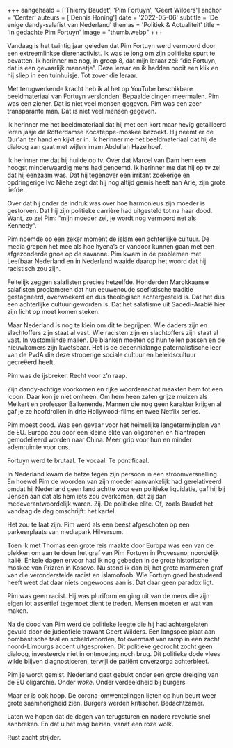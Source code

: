 +++
aangehaald = ['Thierry Baudet', 'Pim Fortuyn', 'Geert Wilders']
anchor = 'Center'
auteurs = ['Dennis Honing']
date = '2022-05-06'
subtitle = 'De enige dandy-salafist van Nederland'
themas = 'Politiek & Actualiteit'
title = 'In gedachte Pim Fortuyn'
image = "thumb.webp"
+++


Vandaag is het twintig jaar geleden dat Pim Fortuyn werd vermoord door een extreemlinkse dierenactivist. Ik was te jong om zijn politieke spurt te bevatten. Ik herinner me nog, in groep 8, dat mijn leraar zei: “die Fortuyn, dat is een gevaarlijk mannetje”. Deze leraar en ik hadden nooit een klik en hij sliep in een tuinhuisje. Tot zover die leraar. 

Met terugwerkende kracht heb ik al het op YouTube beschikbare beeldmateriaal van Fortuyn verslonden. Bepaalde dingen meermalen. Pim was een ziener. Dat is niet veel mensen gegeven. Pim was een zeer transparante man. Dat is niet veel mensen gegeven. 

Ik herinner me het beeldmateriaal dat hij met een kort maar hevig getailleerd leren jasje de Rotterdamse Kocateppe-moskee bezoekt. Hij neemt er de Qur'an ter hand en kijkt er in. Ik herinner me het beeldmateriaal dat hij de dialoog aan gaat met wijlen imam Abdullah Hazelhoef. 

Ik herinner me dat hij huilde op tv. Over dat Marcel van Dam hem een hoogst minderwaardig mens had genoemd. Ik herinner me dat hij op tv zei dat hij eenzaam was. Dat hij tegenover een irritant zoekerige en opdringerige Ivo Niehe zegt dat hij nog altijd gemis heeft aan Arie, zijn grote liefde. 

Over dat hij onder de indruk was over hoe harmonieus zijn moeder is gestorven. Dat hij zijn politieke carrière had uitgesteld tot na haar dood. Want, zo zei Pim: “mijn moeder zei, je wordt nog vermoord net als Kennedy”. 

Pim noemde op een zeker moment de islam een achterlijke cultuur. De media grepen het mee als hoe hyena’s er vandoor kunnen gaan met een afgezonderde gnoe op de savanne. Pim kwam in de problemen met Leefbaar Nederland en in Nederland waaide daarop het woord dat hij racistisch zou zijn. 

Feitelijk zeggen salafisten precies hetzelfde. Honderden Marokkaanse salafisten proclameren dat hun eeuwenoude soefistische traditie gestagneerd, overwoekerd en dus theologisch achtergesteld is. Dat het dus een achterlijke cultuur geworden is. Dat het salafisme uit Saoedi-Arabië hier zijn licht op moet komen steken. 

Maar Nederland is nog te klein om dit te begrijpen. Wie daders zijn en slachtoffers zijn staat al vast. Wie racisten zijn en slachtoffers zijn staat al vast. In vastomlijnde mallen. De blanken moeten op hun tellen passen en de nieuwkomers zijn kwetsbaar. Het is de decennialange paternalistische leer van de PvdA die deze stroperige sociale cultuur en beleidscultuur gecreëerd heeft. 

Pim was de ijsbreker. Recht voor z’n raap. 

Zijn dandy-achtige voorkomen en rijke woordenschat maakten hem tot een icoon. Daar kon je niet omheen. Om hem heen zaten grijze muizen als Melkert en professor Balkenende. Mannen die nog geen karakter krijgen al gaf je ze hoofdrollen in drie Hollywood-films en twee Netflix series. 

Pim moest dood. Was een gevaar voor het heimelijke langetermijnplan van de EU. Europa zou door een kleine elite van oligarchen en filantropen gemodelleerd worden naar China. Meer grip voor hun en minder ademruimte voor ons. 

Fortuyn werd te brutaal. Te vocaal. Te pontificaal. 

In Nederland kwam de hetze tegen zijn persoon in een stroomversnelling. En hoewel Pim de woorden van zijn moeder aanvankelijk had gerelativeerd omdat hij Nederland geen land achtte voor een politieke liquidatie, gaf hij bij Jensen aan dat als hem iets zou overkomen, dat zíj́ dan medeverantwoordelijk waren. Zij. De politieke elite. Of, zoals Baudet het vandaag de dag omschrijft: het kartel. 

Het zou te laat zijn. Pim werd als een beest afgeschoten op een parkeerplaats van mediapark Hilversum. 

Toen ik met Thomas een grote reis maakte door Europa was een van de plekken om aan te doen het graf van Pim Fortuyn in Provesano, noordelijk Italië. Enkele dagen ervoor had ik nog gebeden in de grote historische moskee van Prizren in Kosovo. Nu stond ik dan bij het grote marmeren graf van die veronderstelde racist en islamofoob. Wie Fortuyn goed bestudeerd heeft weet dat daar niets ongewoons aan is. Dat daar geen paradox ligt. 

Pim was geen racist. Hij was pluriform en ging uit van de mens die zijn eigen lot assertief tegemoet dient te treden. Mensen moeten er wat van maken. 

Na de dood van Pim werd de politieke leegte die hij had achtergelaten gevuld door de judeofiele trawant Geert Wilders. Een langspeelplaat aan bombastische taal en scheldwoorden, tot overmaat van ramp in een zacht noord-Limburgs accent uitgesproken. Dit politieke gedrocht zocht geen dialoog, investeerde niet in ontmoeting noch brug. Dit politieke dode vlees wilde blijven diagnosticeren, terwijl de patiënt onverzorgd achterbleef. 

Pim je wordt gemist. Nederland gaat gebukt onder een grote dreiging van de EU oligarchie. Onder _woke_. Onder verdeeldheid bij burgers. 

Maar er is ook hoop. De corona-omwentelingen lieten op hun beurt weer grote saamhorigheid zien. Burgers werden kritischer. Bedachtzamer. 

Laten we hopen dat de dagen van terugsturen en nadere revolutie snel aanbreken. En dat u het mag bezien, vanaf een roze wolk. 

Rust zacht strijder.
